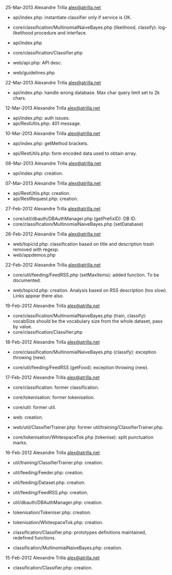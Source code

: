 25-Mar-2013  Alexandre Trilla  <alex@atrilla.net>

* api/index.php: instantiate classifier only if service is OK.

* core/classification/MultinomialNaiveBayes.php (likelihood,
    classify): log-likelihood procedure and interface.
* api/index.php
* core/classification/Classifier.php

* web/api.php: API desc.
* web/guidelines.php


22-Mar-2013  Alexandre Trilla  <alex@atrilla.net>

* api/index.php: handle wrong database. Max char query limit set to 2k 
    chars.


12-Mar-2013  Alexandre Trilla  <alex@atrilla.net>

* api/index.php: auth issues.
* api/RestUtils.php: 401 message.


10-Mar-2013  Alexandre Trilla  <alex@atrilla.net>

* api/index.php: getMethod brackets.

* api/RestUtils.php: form encoded data used to obtain array.


08-Mar-2013  Alexandre Trilla  <alex@atrilla.net>

* api/index.php: creation.


07-Mar-2013  Alexandre Trilla  <alex@atrilla.net>

* api/RestUtils.php: creation.
* api/RestRequest.php: creation.


27-Feb-2012  Alexandre Trilla  <alex@atrilla.net>

* core/util/dbauth/DBAuthManager.php (getPrefixID): DB ID.
* core/classification/MultinomialNaiveBayes.php (setDatabase)


26-Feb-2012  Alexandre Trilla  <alex@atrilla.net>

* web/topicid.php: classification based on title and description
    trash removed with regexp.
* web/appdemos.php


22-Feb-2012  Alexandre Trilla  <alex@atrilla.net>

* core/util/feeding/FeedRSS.php (setMaxItems): added function. To be
    documented.

* web/topicid.php: creation. Analysis based on RSS description (too
    slow). Links appear there also.


19-Feb-2012  Alexandre Trilla  <alex@atrilla.net>

* core/classification/MultinomialNaiveBayes.php (train, classify): 
    vocabSize should be the vocabulary size from the whole dataset,
    pass by value.
* core/classification/Classifier.php


18-Feb-2012  Alexandre Trilla  <alex@atrilla.net>

* core/classification/MultinomialNaiveBayes.php (classify):
    exception throwing (new).

* core/util/feeding/FeedRSS (getFood): exception throwing (new).


17-Feb-2012  Alexandre Trilla  <alex@atrilla.net>

* core/classification: former classification.
* core/tokenisation: former tokenisation.
* core/util: former util.

* web: creation.
* web/util/ClassifierTrainer.php: 
    former util/training/ClassifierTrainer.php.

* core/tokenisation/WhitespaceTok.php (tokenise): split punctuation 
    marks.


16-Feb-2012  Alexandre Trilla  <alex@atrilla.net>

* util/training/ClassifierTrainer.php: creation.

* util/feeding/Feeder.php: creation.
* util/feeding/Dataset.php: creation.
* util/feeding/FeedRSS.php: creation.

* util/dbauth/DBAuthManager.php: creation.

* tokenisation/Tokeniser.php: creation.
* tokenisation/WhitespaceTok.php: creation.

* classification/Classifier.php: prototypes definitions maintained, 
    redefined functions.
* classification/MultinomialNaiveBayes.php: creation.


15-Feb-2012  Alexandre Trilla  <alex@atrilla.net>

* classification/Classifier.php: creation. 
